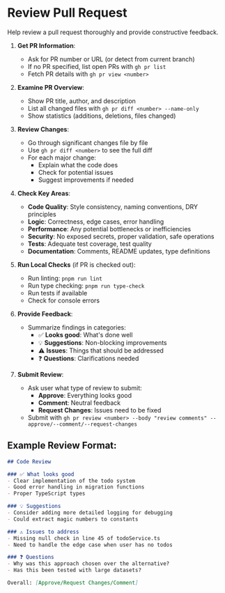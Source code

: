 # Review Pull Request

Help review a pull request thoroughly and provide constructive feedback.

1. **Get PR Information**:
   - Ask for PR number or URL (or detect from current branch)
   - If no PR specified, list open PRs with `gh pr list`
   - Fetch PR details with `gh pr view <number>`

2. **Examine PR Overview**:
   - Show PR title, author, and description
   - List all changed files with `gh pr diff <number> --name-only`
   - Show statistics (additions, deletions, files changed)

3. **Review Changes**:
   - Go through significant changes file by file
   - Use `gh pr diff <number>` to see the full diff
   - For each major change:
     - Explain what the code does
     - Check for potential issues
     - Suggest improvements if needed

4. **Check Key Areas**:
   - **Code Quality**: Style consistency, naming conventions, DRY principles
   - **Logic**: Correctness, edge cases, error handling
   - **Performance**: Any potential bottlenecks or inefficiencies
   - **Security**: No exposed secrets, proper validation, safe operations
   - **Tests**: Adequate test coverage, test quality
   - **Documentation**: Comments, README updates, type definitions

5. **Run Local Checks** (if PR is checked out):
   - Run linting: `pnpm run lint`
   - Run type checking: `pnpm run type-check`
   - Run tests if available
   - Check for console errors

6. **Provide Feedback**:
   - Summarize findings in categories:
     - ✅ **Looks good**: What's done well
     - 💡 **Suggestions**: Non-blocking improvements
     - ⚠️ **Issues**: Things that should be addressed
     - ❓ **Questions**: Clarifications needed
   
7. **Submit Review**:
   - Ask user what type of review to submit:
     - **Approve**: Everything looks good
     - **Comment**: Neutral feedback
     - **Request Changes**: Issues need to be fixed
   - Submit with `gh pr review <number> --body "review comments" --approve/--comment/--request-changes`

## Example Review Format:

```markdown
## Code Review

### ✅ What looks good
- Clear implementation of the todo system
- Good error handling in migration functions
- Proper TypeScript types

### 💡 Suggestions
- Consider adding more detailed logging for debugging
- Could extract magic numbers to constants

### ⚠️ Issues to address
- Missing null check in line 45 of todoService.ts
- Need to handle the edge case when user has no todos

### ❓ Questions
- Why was this approach chosen over the alternative?
- Has this been tested with large datasets?

Overall: [Approve/Request Changes/Comment]
```